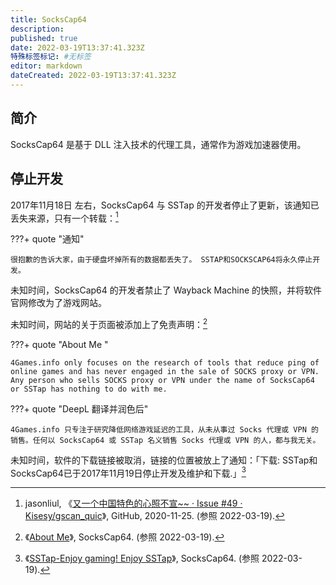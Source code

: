 ```yaml
---
title: SocksCap64
description:
published: true
date: 2022-03-19T13:37:41.323Z
特殊标签标记: #无标签
editor: markdown
dateCreated: 2022-03-19T13:37:41.323Z
---
```


## 简介

SocksCap64 是基于 DLL 注入技术的代理工具，通常作为游戏加速器使用。

## 停止开发

2017年11月18日 左右，SocksCap64 与 SSTap 的开发者停止了更新，该通知已丢失来源，只有一个转载：[^jasonliul]

[^jasonliul]: jasonliul, 《[又一个中国特色的心照不宣~~ · Issue #49 · Kisesy/gscan_quic](https://web.archive.org/web/20201125005948/https://github.com/Kisesy/gscan_quic/issues/49)》, GitHub, 2020-11-25. (参照 2022-03-19).

???+ quote "通知"

    很抱歉的告诉大家，由于硬盘坏掉所有的数据都丢失了。 SSTAP和SOCKSCAP64将永久停止开发。 

未知时间，SocksCap64 的开发者禁止了 Wayback Machine 的快照，并将软件官网修改为了游戏网站。

未知时间，网站的关于页面被添加上了免责声明：[^about-me]

[^about-me]: 《[About Me](https://www.sockscap64.com/about-me/)》, SocksCap64. (参照 2022-03-19).

???+ quote "About Me "

    4Games.info only focuses on the research of tools that reduce ping of online games and has never engaged in the sale of SOCKS proxy or VPN. Any person who sells SOCKS proxy or VPN under the name of SocksCap64 or SSTap has nothing to do with me.
    
???+ quote "DeepL 翻译并润色后"

    4Games.info 只专注于研究降低网络游戏延迟的工具，从未从事过 Socks 代理或 VPN 的销售。任何以 SocksCap64 或 SSTap 名义销售 Socks 代理或 VPN 的人，都与我无关。

未知时间，软件的下载链接被取消，链接的位置被放上了通知：「下载: SSTap和SocksCap64已于2017年11月19日停止开发及维护和下载.」[^enjoy]

[^enjoy]: 《[SSTap-Enjoy gaming! Enjoy SSTap](https://www.sockscap64.com/sstap-enjoy-gaming-enjoy-sstap/)》, SocksCap64. (参照 2022-03-19).
